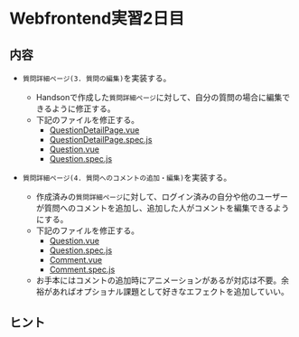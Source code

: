 # Webfrontend実習2日目

## 内容

* `質問詳細ページ(3. 質問の編集)`を実装する。
  * Handsonで作成した`質問詳細ページ`に対して、自分の質問の場合に編集できるように修正する。
  * 下記のファイルを修正する。
    * [QuestionDetailPage.vue](../../web/static/pages/QuestionDetailPage.vue)
    * [QuestionDetailPage.spec.js](../../js_test/pages/QuestionDetailPage.spec.js)
    * [Question.vue](../../web/static/components/Question.vue)
    * [Question.spec.js](../../js_test/components/Question.spec.js)

* `質問詳細ページ(4. 質問へのコメントの追加・編集)`を実装する。
  * 作成済みの`質問詳細ページ`に対して、ログイン済みの自分や他のユーザーが質問へのコメントを追加し、追加した人がコメントを編集できるようにする。
  * 下記のファイルを修正する。
    * [Question.vue](../../web/static/components/Question.vue)
    * [Question.spec.js](../../js_test/components/Question.spec.js)
    * [Comment.vue](../../web/static/components/Comment.vue)
    * [Comment.spec.js](../../js_test/components/Comment.spec.js)
  * お手本にはコメントの追加時にアニメーションがあるが対応は不要。余裕があればオプショナル課題として好きなエフェクトを追加していい。

## ヒント
